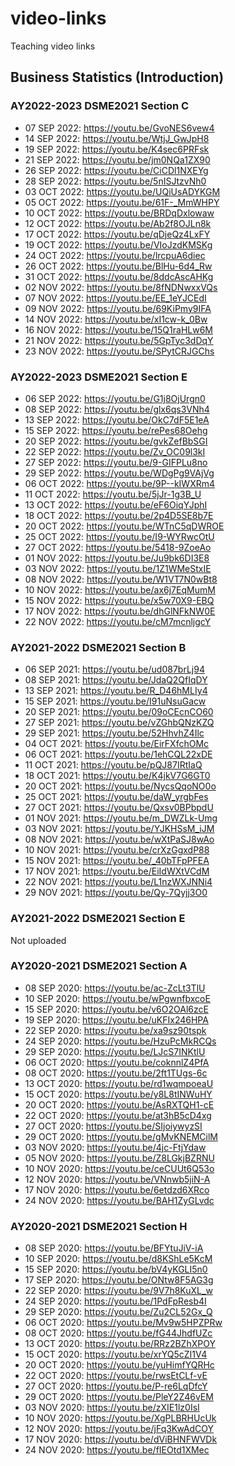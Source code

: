 # video-links
Teaching video links

## Business Statistics (Introduction)

### AY2022-2023 DSME2021 Section C
- 07 SEP 2022: https://youtu.be/GvoNES6vew4
- 14 SEP 2022: https://youtu.be/WtjJ_GwJpH8
- 19 SEP 2022: https://youtu.be/K4sec6PRFsk
- 21 SEP 2022: https://youtu.be/jm0NQa1ZX90
- 26 SEP 2022: https://youtu.be/CiCDl1NXEYg
- 28 SEP 2022: https://youtu.be/5nISJtzvNh0
- 03 OCT 2022: https://youtu.be/UQiUsADYKGM
- 05 OCT 2022: https://youtu.be/61F-_MmWHPY
- 10 OCT 2022: https://youtu.be/BRDqDxlowaw
- 12 OCT 2022: https://youtu.be/Ab2f8OJLn8k
- 17 OCT 2022: https://youtu.be/qDjeQz4LxFY
- 19 OCT 2022: https://youtu.be/VIoJzdKMSKg
- 24 OCT 2022: https://youtu.be/lrcpuA6diec
- 26 OCT 2022: https://youtu.be/BlHu-6d4_Rw
- 31 OCT 2022: https://youtu.be/8ddcAscAHKg
- 02 NOV 2022: https://youtu.be/8fNDNwxxVQs
- 07 NOV 2022: https://youtu.be/EE_1eYJCEdI
- 09 NOV 2022: https://youtu.be/69KiPmy9IFA
- 14 NOV 2022: https://youtu.be/xI1cw-k_0Bw
- 16 NOV 2022: https://youtu.be/15Q1raHLw6M
- 21 NOV 2022: https://youtu.be/5GpTyc3dDqY
- 23 NOV 2022: https://youtu.be/SPytCRJGChs

### AY2022-2023 DSME2021 Section E
- 06 SEP 2022: https://youtu.be/G1j8OjUrgn0
- 08 SEP 2022: https://youtu.be/glx6qs3VNh4
- 13 SEP 2022: https://youtu.be/OkC7dF5E1eA
- 15 SEP 2022: https://youtu.be/rePes68Oehg
- 20 SEP 2022: https://youtu.be/gvkZefBbSGI
- 22 SEP 2022: https://youtu.be/Zv_OC09l3kI
- 27 SEP 2022: https://youtu.be/9-GIFPLu8no
- 29 SEP 2022: https://youtu.be/WDgPg9VAjVg
- 06 OCT 2022: https://youtu.be/9P--kIWXRm4
- 11 OCT 2022: https://youtu.be/5jJr-1g3B_U
- 13 OCT 2022: https://youtu.be/eF6OiqYJphI
- 18 OCT 2022: https://youtu.be/2p4D5SE8b7E
- 20 OCT 2022: https://youtu.be/WTnC5qDWROE
- 25 OCT 2022: https://youtu.be/I9-WYRwcOtU
- 27 OCT 2022: https://youtu.be/5418-9ZoeAo
- 01 NOV 2022: https://youtu.be/Ju9bk6DI3E8
- 03 NOV 2022: https://youtu.be/1Z1WMeStxIE
- 08 NOV 2022: https://youtu.be/W1VT7N0wBt8
- 10 NOV 2022: https://youtu.be/ax6j7EqMumM
- 15 NOV 2022: https://youtu.be/x5w70X9-EBQ
- 17 NOV 2022: https://youtu.be/dhGlNFkNW0E
- 22 NOV 2022: https://youtu.be/cM7mcnljgcY

### AY2021-2022 DSME2021 Section B
- 06 SEP 2021: https://youtu.be/ud087brLj94
- 08 SEP 2021: https://youtu.be/JdaQ2QfIqDY
- 13 SEP 2021: https://youtu.be/R_D46hMLIy4
- 15 SEP 2021: https://youtu.be/I91uNsuGacw
- 20 SEP 2021: https://youtu.be/09oCEcnCO60
- 27 SEP 2021: https://youtu.be/vZGhbQNzKZQ
- 29 SEP 2021: https://youtu.be/52HhvhZ4Ilc
- 04 OCT 2021: https://youtu.be/EirFXfchOMc
- 06 OCT 2021: https://youtu.be/1ehCQL22xDE
- 11 OCT 2021: https://youtu.be/pQJ87IRtIaQ
- 18 OCT 2021: https://youtu.be/K4jkV7G6GT0
- 20 OCT 2021: https://youtu.be/NycsQqoNO0o
- 25 OCT 2021: https://youtu.be/daW_yrgbFes
- 27 OCT 2021: https://youtu.be/Qxsv0BPbpdU
- 01 NOV 2021: https://youtu.be/m_DWZLk-Umg 
- 03 NOV 2021: https://youtu.be/YJKHSsM_iJM
- 08 NOV 2021: https://youtu.be/wXtPaSJ8wAo
- 10 NOV 2021: https://youtu.be/crXzGgxdP88
- 15 NOV 2021: https://youtu.be/_40bTFpPFEA
- 17 NOV 2021: https://youtu.be/EiIdWXtVCdM
- 22 NOV 2021: https://youtu.be/L1nzWXJNNi4
- 29 NOV 2021: https://youtu.be/Qy-7Qyjj3O0

### AY2021-2022 DSME2021 Section E
Not uploaded

### AY2020-2021 DSME2021 Section A
- 08 SEP 2020: https://youtu.be/ac-ZcLt3TlU
- 10 SEP 2020: https://youtu.be/wPgwnfbxcoE
- 15 SEP 2020: https://youtu.be/v6O2OAl6zcE
- 19 SEP 2020: https://youtu.be/uKFIx246HPA
- 22 SEP 2020: https://youtu.be/xa9sz90tspk
- 24 SEP 2020: https://youtu.be/HzuPcMkRCQs
- 29 SEP 2020: https://youtu.be/LJcS7INKtlU
- 06 OCT 2020: https://youtu.be/coknnlZ4PfA
- 08 OCT 2020: https://youtu.be/2ft1TUgs-6c
- 13 OCT 2020: https://youtu.be/rd1wqmpoeaU
- 15 OCT 2020: https://youtu.be/y8L8tINWuHY
- 20 OCT 2020: https://youtu.be/AsRXTQH1-cE
- 22 OCT 2020: https://youtu.be/at3hB5cD4xg
- 27 OCT 2020: https://youtu.be/SIjoiywyzSI
- 29 OCT 2020: https://youtu.be/gMvKNEMCilM
- 03 NOV 2020: https://youtu.be/4jc-FtjYdaw
- 05 NOV 2020: https://youtu.be/Z8LGkjBZRNU
- 10 NOV 2020: https://youtu.be/ceCUUt6Q53o
- 12 NOV 2020: https://youtu.be/VNnwb5jiN-A
- 17 NOV 2020: https://youtu.be/6etdzd6XRco
- 24 NOV 2020: https://youtu.be/BAH1ZyGLvdc

### AY2020-2021 DSME2021 Section H
- 08 SEP 2020: https://youtu.be/BFYtuJiV-iA
- 10 SEP 2020: https://youtu.be/d8KShLe5KcM
- 15 SEP 2020: https://youtu.be/bV4yKGLI5n0
- 17 SEP 2020: https://youtu.be/ONtw8F5AG3g
- 22 SEP 2020: https://youtu.be/9V7h8KuXL_w
- 24 SEP 2020: https://youtu.be/1PdFpResb4I
- 29 SEP 2020: https://youtu.be/Zu2CL52Gx_Q
- 06 OCT 2020: https://youtu.be/Mv9w5HPZPRw
- 08 OCT 2020: https://youtu.be/fG44JhdfUZc
- 13 OCT 2020: https://youtu.be/RRz2BZhXPOY
- 15 OCT 2020: https://youtu.be/xrYQ5cZI1V4
- 20 OCT 2020: https://youtu.be/yuHimfYQRHc
- 22 OCT 2020: https://youtu.be/rwsEtCLf-vE
- 27 OCT 2020: https://youtu.be/P-re6LqDfcY
- 29 OCT 2020: https://youtu.be/PleY2Z46vEM
- 03 NOV 2020: https://youtu.be/zXIE1lz0IsI
- 10 NOV 2020: https://youtu.be/XgPLBRHUcUk
- 12 NOV 2020: https://youtu.be/jFq3KwAdCOY
- 17 NOV 2020: https://youtu.be/dViBHNFWVDk
- 24 NOV 2020: https://youtu.be/fIEOtd1XMec
